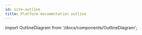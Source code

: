 ```yaml
---
id: site-outline
title: Platform documentation outline
---
```


import OutlineDiagram from '/docs/components/OutlineDiagram';

<OutlineDiagram />
